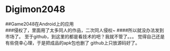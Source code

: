 ﻿# Digimon2048
##Game2048在Android上的应用<br>
###侵权了，里面用了太多同人的作品，二次同人侵权~
####所以就没办法发到市场了。
至于github，到这里的都是看技术的吧？我就不管了。。。
觉得自己还是有些侥幸心理，于是把成品的apk包也删了
github上只放源码好了。